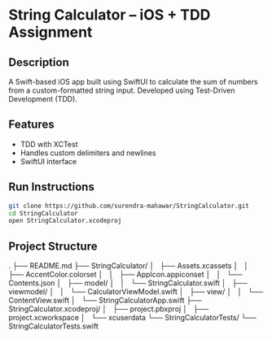 # String Calculator – iOS + TDD Assignment

## Description
A Swift-based iOS app built using SwiftUI to calculate the sum of numbers from a custom-formatted string input. Developed using Test-Driven Development (TDD).

## Features
- TDD with XCTest
- Handles custom delimiters and newlines
- SwiftUI interface

## Run Instructions
```bash
git clone https://github.com/surendra-mahawar/StringCalculator.git
cd StringCalculator
open StringCalculator.xcodeproj
```

## Project Structure
.
├── README.md
├── StringCalculator/
│   ├── Assets.xcassets
│   │   ├── AccentColor.colorset
│   │   ├── AppIcon.appiconset
│   │   └── Contents.json
│   ├── model/
│   │   └── StringCalculator.swift
│   ├── viewmodel/
│   │   └── CalculatorViewModel.swift
│   ├── view/
│   │   └── ContentView.swift
│   └── StringCalculatorApp.swift
├── StringCalculator.xcodeproj/
│   ├── project.pbxproj
│   ├── project.xcworkspace
│   └── xcuserdata
└── StringCalculatorTests/
    └── StringCalculatorTests.swift
